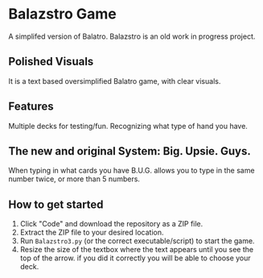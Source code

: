 # Balazstro Game
A simplifed version of Balatro.
Balazstro is an old work in progress project.


## Polished Visuals
It is a text based oversimplified Balatro game, with clear visuals.

## Features
Multiple decks for testing/fun.
Recognizing what type of hand you have.

## The new and original System: Big. Upsie. Guys. 
When typing in what cards you have B.U.G. allows you to type in the same number twice, or more than 5 numbers.


## How to get started
1. Click "Code" and download the repository as a ZIP file.
2. Extract the ZIP file to your desired location.
3. Run `Balazstro3.py` (or the correct executable/script) to start the game.
4. Resize the size of the textbox where the text appears until you see the top of the arrow.
if you did it correctly you will be able to choose your deck.
